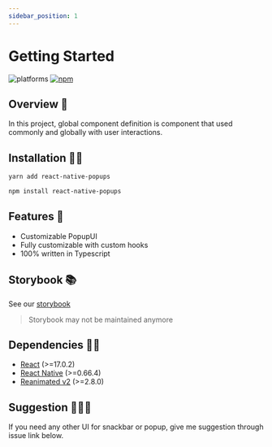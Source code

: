 ```yaml
---
sidebar_position: 1
---
```


# Getting Started

![platforms](https://img.shields.io/badge/platforms-Android%20%7C%20iOS-brightgreen.svg?style=flat-square&colorB=191A17) [![npm](https://img.shields.io/npm/v/react-native-popups.svg?style=flat-square)](https://www.npmjs.com/package/react-native-popups)

## Overview 👀

In this project, global component definition is component that used commonly and globally with user interactions.

## Installation 👋🏻

```bash
yarn add react-native-popups
```

```bash
npm install react-native-popups
```

## Features 🙌

- Customizable PopupUI
- Fully customizable with custom hooks
- 100% written in Typescript

## Storybook 📚

See our [storybook](https://silly-kleicha-72e9c9.netlify.app/)

> Storybook may not be maintained anymore

## Dependencies ☝🏻

- [React](https://reactjs.org/) (>=17.0.2)
- [React Native](https://reactnative.dev/) (>=0.66.4)
- [Reanimated v2](https://docs.swmansion.com/react-native-reanimated/) (>=2.8.0)

## Suggestion 🙇🏻‍♂️

If you need any other UI for snackbar or popup, give me suggestion through issue link below.
